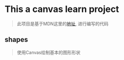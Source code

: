 # This a canvas learn project

> 此项目是基于MDN这里的[地址](https://developer.mozilla.org/en-US/docs/Web/API/Canvas_API/Tutorial),
进行编写的代码

## shapes
> 使用Canvas绘制基本的图形形状

